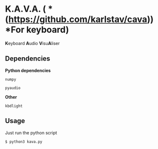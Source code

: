 K.A.V.A. ( *(https://github.com/karlstav/cava))*For keyboard)
====================

**K**eyboard **A**udio **V**isu**A**liser

## Dependencies

**Python dependencies**

```numpy```

```pyaudio```

**Other**

```kbdlight```

## Usage
Just run the python script
```console
$ python3 kava.py
```
